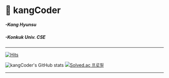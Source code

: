 # :bear: kangCoder
##### -Kang Hyunsu

##### -Konkuk Univ. CSE

---

[![Hits](https://hits.seeyoufarm.com/api/count/incr/badge.svg?url=https%3A%2F%2Fgithub.com%2FkangCoder&count_bg=%236F72E8&title_bg=%23B43CE0&icon=&icon_color=%23E7E7E7&title=hits&edge_flat=false)](https://hits.seeyoufarm.com)

![kangCoder's GitHub stats](https://github-readme-stats.vercel.app/api?username=kangCoder&show_icons=true&theme=dracula)
[![Solved.ac 프로필](http://mazassumnida.wtf/api/v2/generate_badge?boj=bitgustn)](https://solved.ac/bitgustn)

---

<!--
**kangCoder/kangCoder** is a ✨ _special_ ✨ repository because its `README.md` (this file) appears on your GitHub profile.

Here are some ideas to get you started:

- 🔭 I’m currently working on ...
- 🌱 I’m currently learning ...
- 👯 I’m looking to collaborate on ...
- 🤔 I’m looking for help with ...
- 💬 Ask me about ...
- 📫 How to reach me: ...
- 😄 Pronouns: ...
- ⚡ Fun fact: ...
-->
